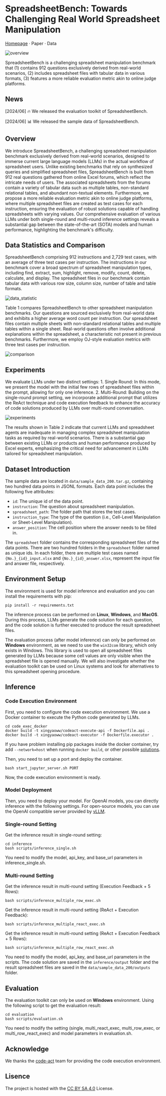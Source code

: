 # SpreadsheetBench: Towards Challenging Real World Spreadsheet Manipulation

[Homepage](https://spreadsheetbench.github.io/) · Paper · Data

![overview](images/pipeline.png "The benchmark construction pipeline and OJ-style evaluation of SpreadsheetBench.")

SpreadsheetBench is a challenging spreadsheet manipulation benchmark that (1) contains 912 questions exclusively derived from real-world scenarios, (2) includes spreadsheet files with tabular data in various formats, (3) features a more reliable evaluation metric akin to online judge platforms.

## News

[2024/06] 🔥 We released the evaluation toolkit of SpreadsheetBench.

[2024/06] 📊 We released the sample data of SpreadsheetBench.

## Overview

We introduce SpreadsheetBench, a challenging spreadsheet manipulation benchmark exclusively derived from real-world scenarios, designed to immerse current large language models (LLMs) in the actual workflow of spreadsheet users. Unlike existing benchmarks that rely on synthesized queries and simplified spreadsheet files, SpreadsheetBench is built from 912 real questions gathered from online Excel forums, which reflect the intricate needs of users. The associated spreadsheets from the forums contain a variety of tabular data such as multiple tables, non-standard relational tables, and abundant non-textual elements. Furthermore, we propose a more reliable evaluation metric akin to online judge platforms, where multiple spreadsheet files are created as test cases for each instruction, ensuring the evaluation of robust solutions capable of handling spreadsheets with varying values. Our comprehensive evaluation of various LLMs under both single-round and multi-round inference settings reveals a substantial gap between the state-of-the-art (SOTA) models and human performance, highlighting the benchmark's difficulty.

## Data Statistics and Comparison

SpreadsheetBench comprising 912 instructions and 2,729 test cases, with an average of three test cases per instruction. The instructions in our benchmark cover a broad spectrum of spreadsheet manipulation types, including find, extract, sum, highlight, remove, modify, count, delete, calculate, and display. The spreadsheet files in our benchmark contain tabular data with various row size, column size, number of table and table formats.

![data_statistic](images/data_statistic.png "")

Table 1 compares SpreadsheetBench to other spreadsheet manipulation benchmarks. Our questions are sourced exclusively from real-world data and exhibits a higher average word count per instruction. Our spreadsheet files contain multiple sheets with non-standard relational tables and multiple tables within a single sheet. Real-world questions often involve additional explanations within the spreadsheet, a characteristic not present in previous benchmarks. Furthermore, we employ OJ-style evaluation metrics with three test cases per instruction.

![comparison](images/comparison.png "")

## Experiments

We evaluate LLMs under two distinct settings: 1. Single Round: In this mode, we present the model with the initial few rows of spreadsheet files within the prompt, allowing for only one inference. 2. Multi-Round: Building on the single-round prompt setting, we incorporate additional prompt that utilizes the ReAct technique and code execution feedback to enhance the accuracy of code solutions produced by LLMs over multi-round conversation.

![experiments](images/experiments.png "")

The results shown in Table 2 indicate that current LLMs and spreadsheet agents are inadequate in managing complex spreadsheet manipulation tasks as required by real-world scenarios. There is a substantial gap between existing LLMs or products and human performance produced by Excel experts, emphasizing the critical need for advancement in LLMs tailored for spreadsheet manipulation.

## Dataset Introduction

The sample data are located in ``data/sample_data_200.tar.gz``, containing two hundred data points in JSONL formats.
Each data point includes the following five attributes:
- ``id``: The unique id of the data point.
- ``instruction``: The question about spreadsheet manipulation.
- ``spreadsheet_path``: The folder path that stores the test cases.
- ``instruction_type``: The type of the question (i.e., Cell-Level Manipulation or Sheet-Level Manipulation).
- ``answer_position``: The cell position where the answer needs to be filled in.

The ```spreadsheet``` folder contains the corresponding spreadsheet files of the data points. There are two hundred folders in the ```spreadsheet``` folder named as unique ids. In each folder, there are multiple test cases named ```{No.}_{id}_input.xlsx``` and ```{No.}_{id}_answer.xlsx```, represent the input file and answer file, respectively.

## Environment Setup

The environment is used for model inference and evaluation and you can install the requirements with pip:
```
pip install -r requirements.txt
```

The inference process can be performed on **Linux**, **Windows**, and **MacOS**.
During this process, LLMs generate the code solution for each question, and the code solution is further executed to produce the result spreadsheet files.

The evaluation process (after model inference) can only be performed on **Windows** environment, as we need to use the ```win32com``` library, which only exists in Windows.
This library is used to open all spreadsheet files generated by LLMs because some cell values are only visible when the spreadsheet file is opened manually.
We will also investigate whether the evaluation toolkit can be used on Linux systems and look for alternatives to this spreadsheet opening procedure.

## Inference

### Code Execution Environment

First, you need to configure the code execution environment. We use a Docker container to execute the Python code generated by LLMs.
```
cd code_exec_docker
docker build -t xingyaoww/codeact-execute-api -f Dockerfile.api .
docker build -t xingyaoww/codeact-executor -f Dockerfile.executor .
```

If you have problem installing pip packages inside the docker container, try add ```--network=host``` when running ```docker build```, or other possible [solutions](https://stackoverflow.com/questions/28668180/cant-install-pip-packages-inside-a-docker-container-with-ubuntu).

Then, you need to set up a port and deploy the container.
```
bash start_jupyter_server.sh PORT
```

Now, the code execution environment is ready.

### Model Deployment

Then, you need to deploy your model.
For OpenAI models, you can directly inference with the following settings.
For open-source models, you can use the OpenAI compatible server provided by [vLLM](https://docs.vllm.ai/en/stable/serving/openai_compatible_server.html).

### Single-round Setting

Get the inference result in single-round setting:
```
cd inference
bash scripts/inference_single.sh
```

You need to modify the model, api_key, and base_url parameters in inference_single.sh.

### Multi-round Setting

Get the inference result in multi-round setting (Execution Feedback + 5 Rows):
```
bash scripts/inference_multiple_row_exec.sh
```

Get the inference result in multi-round setting (ReAct + Execution Feedback):
```
bash scripts/inference_multiple_react_exec.sh
```

Get the inference result in multi-round setting (ReAct + Execution Feedback + 5 Rows):
```
bash scripts/inference_multiple_row_react_exec.sh
```

You need to modify the model, api_key, and base_url parameters in the scripts.
The code solution are saved in the ```inference/output``` folder and the result spreadsheet files are saved in the ```data/sample_data_200/outputs``` folder.

## Evaluation

The evaluation toolkit can only be used on **Windows** environment.
Using the following script to get the evaluation result:
```
cd evaluation
bash scripts/evaluation.sh
```

You need to modify the setting (single, multi_react_exec, multi_row_exec, or multi_row_react_exec) and model parameters in evaluation.sh.

## Acknowledge

We thanks the [code-act](https://github.com/xingyaoww/code-act) team for providing the code execution environment.

## Lisence

The project is hosted with the [CC BY SA 4.0](https://creativecommons.org/licenses/by-sa/4.0/) License.
